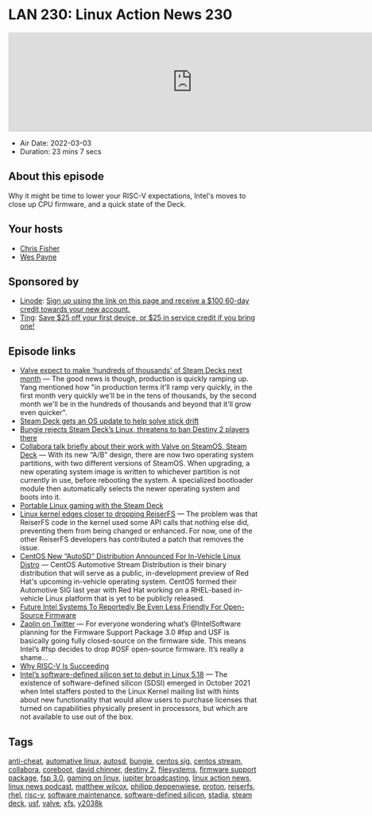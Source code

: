 # LAN 230: Linux Action News 230

<iframe src="https://player.fireside.fm/v2/DAcK9LdX+_nT1qNAq?theme=dark" width="740" height="200" frameborder="0" scrolling="no"></iframe>

* Air Date: 2022-03-03
* Duration: 23 mins 7 secs

## About this episode

Why it might be time to lower your RISC-V expectations, Intel's moves to close up CPU firmware, and a quick state of the Deck.

## Your hosts
* [Chris Fisher](https://linuxactionnews.com/hosts/chris)
* [Wes Payne](https://linuxactionnews.com/hosts/wes)

## Sponsored by

  * [Linode](http://linode.com/lan): [Sign up using the link on this page and receive a $100 60-day credit towards your new account. ](http://linode.com/lan)
  * [Ting](https://linux.ting.com): [Save $25 off your first device, or $25 in service credit if you bring one!](https://linux.ting.com)



## Episode links

  * [Valve expect to make ‘hundreds of thousands’ of Steam Decks next month](https://www.gamingonlinux.com/2022/03/valve-expect-to-make-hundreds-of-thousands-of-steam-decks-next-month/ "Valve expect to make ‘hundreds of thousands’ of Steam Decks next month") — The good news is though, production is quickly ramping up. Yang mentioned how "in production terms it'll ramp very quickly, in the first month very quickly we'll be in the tens of thousands, by the second month we'll be in the hundreds of thousands and beyond that it'll grow even quicker". 
  * [Steam Deck gets an OS update to help solve stick drift](https://www.gamingonlinux.com/2022/03/steam-deck-gets-an-os-update-to-help-solve-stick-drift/ "Steam Deck gets an OS update to help solve stick drift")
  * [Bungie rejects Steam Deck’s Linux, threatens to ban Destiny 2 players there](https://www.theverge.com/22957294/bungie-destiny-2-steam-deck-game-ban "Bungie rejects Steam Deck’s Linux, threatens to ban Destiny 2 players there")
  * [Collabora talk briefly about their work with Valve on SteamOS, Steam Deck](https://www.gamingonlinux.com/2022/03/collabora-talk-briefly-about-their-work-with-valve-on-steamos-steam-deck/ "Collabora talk briefly about their work with Valve on SteamOS, Steam Deck") — With its new “A/B” design, there are now two operating system partitions, with two different versions of SteamOS. When upgrading, a new operating system image is written to whichever partition is not currently in use, before rebooting the system. A specialized bootloader module then automatically selects the newer operating system and boots into it. 
  * [Portable Linux gaming with the Steam Deck](https://www.collabora.com/news-and-blog/news-and-events/portable-linux-gaming-with-the-steam-deck.html "Portable Linux gaming with the Steam Deck")
  * [Linux kernel edges closer to dropping ReiserFS](https://www.theregister.com/2022/02/24/linux_kernel_takes_a_step/ "Linux kernel edges closer to dropping ReiserFS") — The problem was that ReiserFS code in the kernel used some API calls that nothing else did, preventing them from being changed or enhanced. For now, one of the other ReiserFS developers has contributed a patch that removes the issue.
  * [CentOS New “AutoSD” Distribution Announced For In-Vehicle Linux Distro](https://www.phoronix.com/scan.php?page=news_item&px=CentOS-AutoSD-Announced "CentOS New “AutoSD” Distribution Announced For In-Vehicle Linux Distro") — CentOS Automotive Stream Distribution is their binary distribution that will serve as a public, in-development preview of Red Hat's upcoming in-vehicle operating system. CentOS formed their Automotive SIG last year with Red Hat working on a RHEL-based in-vehicle Linux platform that is yet to be publicly released.
  * [Future Intel Systems To Reportedly Be Even Less Friendly For Open-Source Firmware](https://www.phoronix.com/scan.php?page=news_item&px=Intel-USF-FSP-3.0-Less-OSF "Future Intel Systems To Reportedly Be Even Less Friendly For Open-Source Firmware")
  * [Zaolin on Twitter](https://twitter.com/_zaolin_/status/1497237365135491072 "Zaolin on Twitter") — For everyone wondering what’s @IntelSoftware planning for the Firmware Support Package 3.0 #fsp and USF is basically going fully closed-source on the firmware side. This means Intel’s #fsp decides to drop #OSF open-source firmware. It’s really a shame…
  * [Why RISC-V Is Succeeding](https://semiengineering.com/why-risc-v-is-succeeding/ "Why RISC-V Is Succeeding")
  * [Intel’s software-defined silicon set to debut in Linux 5.18](https://www.theregister.com/2022/02/14/intel_sdsi_linux_5_18/ "Intel’s software-defined silicon set to debut in Linux 5.18") — The existence of software-defined silicon (SDSI) emerged in October 2021 when Intel staffers posted to the Linux Kernel mailing list with hints about new functionality that would allow users to purchase licenses that turned on capabilities physically present in processors, but which are not available to use out of the box.



## Tags

[anti-cheat](https://linuxactionnews.com/tags/anti-cheat), [automative linux](https://linuxactionnews.com/tags/automative%20linux), [autosd](https://linuxactionnews.com/tags/autosd), [bungie](https://linuxactionnews.com/tags/bungie), [centos sig](https://linuxactionnews.com/tags/centos%20sig), [centos stream](https://linuxactionnews.com/tags/centos%20stream), [collabora](https://linuxactionnews.com/tags/collabora), [coreboot](https://linuxactionnews.com/tags/coreboot), [david chinner](https://linuxactionnews.com/tags/david%20chinner), [destiny 2](https://linuxactionnews.com/tags/destiny%202), [filesystems](https://linuxactionnews.com/tags/filesystems), [firmware support package](https://linuxactionnews.com/tags/firmware%20support%20package), [fsp 3.0](https://linuxactionnews.com/tags/fsp%203.0), [gaming on linux](https://linuxactionnews.com/tags/gaming%20on%20linux), [jupiter broadcasting](https://linuxactionnews.com/tags/jupiter%20broadcasting), [linux action news](https://linuxactionnews.com/tags/linux%20action%20news), [linux news podcast](https://linuxactionnews.com/tags/linux%20news%20podcast), [matthew wilcox](https://linuxactionnews.com/tags/matthew%20wilcox), [philipp deppenwiese](https://linuxactionnews.com/tags/philipp%20deppenwiese), [proton](https://linuxactionnews.com/tags/proton), [reiserfs](https://linuxactionnews.com/tags/reiserfs), [rhel](https://linuxactionnews.com/tags/rhel), [risc-v](https://linuxactionnews.com/tags/risc-v), [software maintenance](https://linuxactionnews.com/tags/software%20maintenance), [software-defined silicon](https://linuxactionnews.com/tags/software-defined%20silicon), [stadia](https://linuxactionnews.com/tags/stadia), [steam deck](https://linuxactionnews.com/tags/steam%20deck), [usf](https://linuxactionnews.com/tags/usf), [valve](https://linuxactionnews.com/tags/valve), [xfs](https://linuxactionnews.com/tags/xfs), [y2038k](https://linuxactionnews.com/tags/y2038k)